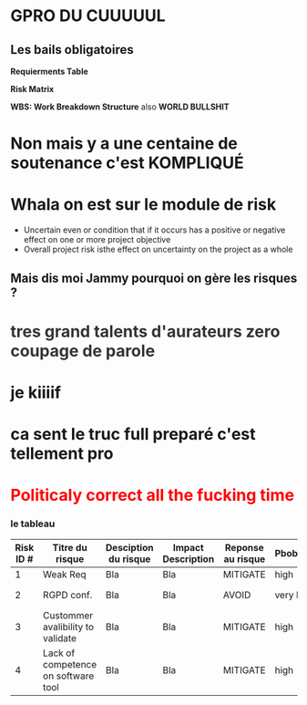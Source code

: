 # GPRO DU CUUUUUL



## Les bails obligatoires

**Requierments Table**

**Risk Matrix**

**WBS: Work Breakdown Structure** also **WORLD BULLSHIT**

# Non mais y a une centaine de soutenance c'est KOMPLIQUÉ

# Whala on est sur le module de risk

* Uncertain even or condition that if it occurs has a positive or negative effect on one or more project objective
* Overall project risk isthe effect on uncertainty on the project as a whole

## Mais dis moi Jammy pourquoi on gère les risques ?

# <span style="color:#353535">tres grand talents d'aurateurs zero coupage de parole</span> 

# je kiiiif

# ca sent le truc full preparé c'est tellement pro

# <span style="color:red">Politicaly correct all the fucking time</span>



### le tableau



| Risk ID # | Titre du risque                     | Desciption du risque | Impact Description | Reponse au risque | Pbobabilite | Impact    |
| --------- | ----------------------------------- | -------------------- | ------------------ | ----------------- | ----------- | --------- |
| 1         | Weak Req                            | Bla                  | Bla                | MITIGATE          | high        | high      |
| 2         | RGPD conf.                          | Bla                  | Bla                | AVOID             | very high   | very high |
| 3         | Custommer avalibility to validate   | Bla                  | Bla                | MITIGATE          | high        | high      |
| 4         | Lack of competence on software tool | Bla                  | Bla                | MITIGATE          | high        | medium    |







